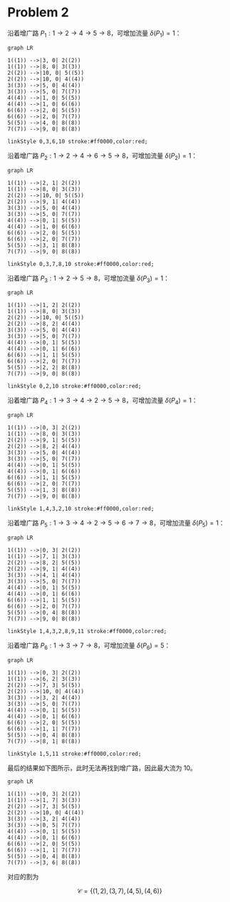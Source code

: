 # Problem 2

沿着增广路 $P_1: 1 \to 2 \to 4 \to 5 \to 8$，可增加流量 $\delta(P_1) = 1$：

```mermaid
graph LR

1((1)) -->|3, 0| 2((2))
1((1)) -->|8, 0| 3((3))
2((2)) -->|10, 0| 5((5))
2((2)) -->|10, 0| 4((4))
3((3)) -->|5, 0| 4((4))
3((3)) -->|5, 0| 7((7))
4((4)) -->|1, 0| 5((5))
4((4)) -->|1, 0| 6((6))
6((6)) -->|2, 0| 5((5))
6((6)) -->|2, 0| 7((7))
5((5)) -->|4, 0| 8((8))
7((7)) -->|9, 0| 8((8))

linkStyle 0,3,6,10 stroke:#ff0000,color:red;
```
沿着增广路 $P_2: 1 \to 2 \to 4 \to 6 \to 5 \to 8$，可增加流量 $\delta(P_2) = 1$：

```mermaid
graph LR

1((1)) -->|2, 1| 2((2))
1((1)) -->|8, 0| 3((3))
2((2)) -->|10, 0| 5((5))
2((2)) -->|9, 1| 4((4))
3((3)) -->|5, 0| 4((4))
3((3)) -->|5, 0| 7((7))
4((4)) -->|0, 1| 5((5))
4((4)) -->|1, 0| 6((6))
6((6)) -->|2, 0| 5((5))
6((6)) -->|2, 0| 7((7))
5((5)) -->|3, 1| 8((8))
7((7)) -->|9, 0| 8((8))

linkStyle 0,3,7,8,10 stroke:#ff0000,color:red;
```

沿着增广路 $P_3: 1 \to 2 \to 5 \to 8$，可增加流量 $\delta(P_3) = 1$：

```mermaid
graph LR

1((1)) -->|1, 2| 2((2))
1((1)) -->|8, 0| 3((3))
2((2)) -->|10, 0| 5((5))
2((2)) -->|8, 2| 4((4))
3((3)) -->|5, 0| 4((4))
3((3)) -->|5, 0| 7((7))
4((4)) -->|0, 1| 5((5))
4((4)) -->|0, 1| 6((6))
6((6)) -->|1, 1| 5((5))
6((6)) -->|2, 0| 7((7))
5((5)) -->|2, 2| 8((8))
7((7)) -->|9, 0| 8((8))

linkStyle 0,2,10 stroke:#ff0000,color:red;
```
沿着增广路 $P_4: 1 \to 3 \to 4 \to 2 \to 5 \to 8$，可增加流量 $\delta(P_4) = 1$：

```mermaid
graph LR

1((1)) -->|0, 3| 2((2))
1((1)) -->|8, 0| 3((3))
2((2)) -->|9, 1| 5((5))
2((2)) -->|8, 2| 4((4))
3((3)) -->|5, 0| 4((4))
3((3)) -->|5, 0| 7((7))
4((4)) -->|0, 1| 5((5))
4((4)) -->|0, 1| 6((6))
6((6)) -->|1, 1| 5((5))
6((6)) -->|2, 0| 7((7))
5((5)) -->|1, 3| 8((8))
7((7)) -->|9, 0| 8((8))

linkStyle 1,4,3,2,10 stroke:#ff0000,color:red;
```

沿着增广路 $P_5: 1 \to 3 \to 4 \to 2 \to 5 \to 6 \to 7 \to 8$，可增加流量 $\delta(P_5) = 1$：

```mermaid
graph LR

1((1)) -->|0, 3| 2((2))
1((1)) -->|7, 1| 3((3))
2((2)) -->|8, 2| 5((5))
2((2)) -->|9, 1| 4((4))
3((3)) -->|4, 1| 4((4))
3((3)) -->|5, 0| 7((7))
4((4)) -->|0, 1| 5((5))
4((4)) -->|0, 1| 6((6))
6((6)) -->|1, 1| 5((5))
6((6)) -->|2, 0| 7((7))
5((5)) -->|0, 4| 8((8))
7((7)) -->|9, 0| 8((8))

linkStyle 1,4,3,2,8,9,11 stroke:#ff0000,color:red;
```

沿着增广路 $P_6: 1 \to 3 \to 7 \to 8$，可增加流量 $\delta(P_6) = 5$：

```mermaid
graph LR

1((1)) -->|0, 3| 2((2))
1((1)) -->|6, 2| 3((3))
2((2)) -->|7, 3| 5((5))
2((2)) -->|10, 0| 4((4))
3((3)) -->|3, 2| 4((4))
3((3)) -->|5, 0| 7((7))
4((4)) -->|0, 1| 5((5))
4((4)) -->|0, 1| 6((6))
6((6)) -->|2, 0| 5((5))
6((6)) -->|1, 1| 7((7))
5((5)) -->|0, 4| 8((8))
7((7)) -->|8, 1| 8((8))

linkStyle 1,5,11 stroke:#ff0000,color:red;
```

最后的结果如下图所示，此时无法再找到增广路，因此最大流为 $10$。

```mermaid
graph LR

1((1)) -->|0, 3| 2((2))
1((1)) -->|1, 7| 3((3))
2((2)) -->|7, 3| 5((5))
2((2)) -->|10, 0| 4((4))
3((3)) -->|3, 2| 4((4))
3((3)) -->|0, 5| 7((7))
4((4)) -->|0, 1| 5((5))
4((4)) -->|0, 1| 6((6))
6((6)) -->|2, 0| 5((5))
6((6)) -->|1, 1| 7((7))
5((5)) -->|0, 4| 8((8))
7((7)) -->|3, 6| 8((8))
```

对应的割为

$$
\mathcal{C} = \{(1, 2), (3, 7), (4, 5), (4, 6)\}
$$
